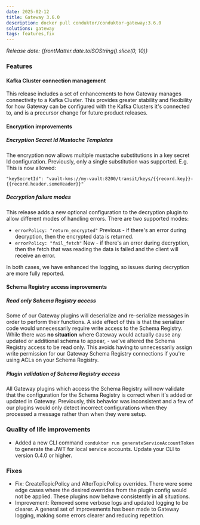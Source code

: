 ```yaml
---
date: 2025-02-12
title: Gateway 3.6.0
description: docker pull conduktor/conduktor-gateway:3.6.0
solutions: gateway
tags: features,fix
---
```


*Release date: {frontMatter.date.toISOString().slice(0, 10)}*

### Features

#### Kafka Cluster connection management

This release includes a set of enhancements to how Gateway manages connectivity to a Kafka Cluster. This provides greater stability and flexibility for how Gateway can be configured with the Kafka Clusters it's connected to, and is a precursor change for future product releases.

#### Encryption improvements

##### Encryption Secret Id Mustache Templates

The encryption now allows multiple mustache substitutions in a key secret Id configuration. Previously, only a single substitution was supported. E.g. This is now allowed:

`"keySecretId": "vault-kms://my-vault:8200/transit/keys/{{record.key}}-{{record.header.someHeader}}"`


##### Decryption failure modes

This release adds a new optional configuration to the decryption plugin to allow different modes of handling errors. There are two supported modes:

* `errorPolicy: "return_encrypted"` Previous - if there's an error during decryption, then the encrypted data is returned.
* `errorPolicy: "fail_fetch"` New - if there's an error during decryption, then the fetch that was reading the data is failed and the client will receive an error.

In both cases, we have enhanced the logging, so issues during decryption are more fully reported. 

#### Schema Registry access improvements

##### Read only Schema Registry access

Some of our Gateway plugins will deserialize and re-serialize messages in order to perform their functions. A side effect of this is that the serializer code would unnecessarily require write access to the Schema Registry. While there was **no situation** where Gateway would actually cause any updated or additional schema to appear, - we've altered the Schema Registry access to be read only. This avoids having to unnecessarily assign write permission for our Gateway Schema Registry connections if you're using ACLs on your Schema Registry.

##### Plugin validation of Schema Registry access

All Gateway plugins which access the Schema Registry will now validate that the configuration for the Schema Registry is correct when it's added or updated in Gateway. Previously, this behavior was inconsistent and a few of our plugins would only detect incorrect configurations when they processed a message rather than when they were setup.


### Quality of life improvements

- Added a new CLI command `conduktor run generateServiceAccountToken` to generate the JWT for local service accounts. Update your CLI to version 0.4.0 or higher.

### Fixes

- Fix: CreateTopicPolicy and AlterTopicPolicy overrides. There were some edge cases where the desired overrides from the plugin config would not be applied. These plugins now behave consistently in all situations.
- Improvement: Removed some verbose logs and updated logging to be clearer. A general set of improvements has been made to Gateway logging, making some errors clearer and reducing repetition. 